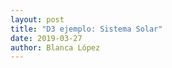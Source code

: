 ```yaml
---
layout: post
title: "D3 ejemplo: Sistema Solar"
date: 2019-03-27
author: Blanca López
---
```


<!-- ![alt text](assets/images/solar_system.png "Wallpaper") -->
<style type="text/css"> 
  @import url("/css/solar_system.css");
</style>
<script src="https://d3js.org/d3.v5.min.js"></script>
<div class="relative">
  <div id="info-planet"></div>
  <div id="planets"></div>
</div>
<script type="text/javascript">
  console.log('hey listen!');
  console.log(d3.select('#planets'));
  const width = 900;
  const height = 900;
  const sunx = 200;
  const suny = 200;
  const sunr = 50;
  const diag = Math.sqrt(2 * (450 * 450));
  console.log(diag);
  const t0    = new Date().setHours(0,0,0,0);
  const delta = (Date.now() - t0);
  const svg = d3.select('#planets')
    .append('svg')
    .attr('width', width)
    .attr('height', height)
    .style('width', '100%')
    .style('height', 'auto')
    .attr('viewBox', `0 0 ${width} ${height}`)
    .attr('preserveAspectRatio', 'xMidYMid meet');
  svg.append('circle')
    .classed('sun', true)
    .attr('cx', sunx)
    .attr('cy', suny)
    .attr('r', sunr)
    .attr('fill', 'gold');
  d3.csv('/assets/data/planetas.csv', d => {
      return {
        planet: d.planeta,
        distance: +d.kmDistanciaAlSol,
        diameter: +d.diametroKm,
        radius: +d.diametroKm / 2,
        speed: +d['speed km/s']
        };
      }).then(data4 => {
        const maxDistance = d3.max(data4, d => d.distance); // Obtiene la mayor  distancia de los planetas con respecto al Sol
        // Crea una escala lineal para las distancias de los planetas
        const distance = d3.scaleLinear()
          .range( [ sunr, diag - 25])
          // Establece el dominio de la escala
          .domain([ 0, maxDistance]);
        const minSize = d3.min(data4, d => d.radius);
        const maxSize = d3.max(data4, d => d.radius);
        // Obtén el tamaño más grande de todos los planetas (d3.max(data4, function(d) { //Qué propiedad quieres? });
        const size = d3.scaleLinear()
          .range( [0, 1])
          .domain([0, minSize]);
        console.log(size(695510));
        const color = d3.scaleOrdinal()
          .range(['#424E4C', '#7C5531', '#7BBBF0', '#CC522C', '#A67845', '#EBA340', '#75D6F1', '#2C73A9'])
          .domain(data4.map(d => d.planet));
          // Establece el dominio de la escala ordinal con la lista de los nombres de los planetas
        // data4.map(function(objeto){ return PROPIEDAD QUE QUIERES; })
        // Dibuja circulos para cada planeta dentro del svg (Ve el ejemplo de los eventos)
        const grupoPlaneta = svg.selectAll('.planet-group')
          .data(data4, d => d.planet)
            .enter()
              .append('g')
              .attr('class', 'planet-group')
              .attr('x', d => {
                c = distance(d.distance);
                return c / Math.sqrt(2);
              })
              .attr('y', d => {
                c = distance(d.distance);
                return c / Math.sqrt(2);
              });
        grupoPlaneta.append('circle')
          .attr('cx', d => {
            c = distance(d.distance);
            return c / Math.sqrt(2);
          })
          .attr('cy', d => {
            c = distance(d.distance);
            return c / Math.sqrt(2);
          })
          .attr('r', d => size(d.radius))
          .attr('fill', d => color(d.planet))
          .style('cursor', 'pointer')
          .on('mouseover', d => {
            console.log(d3.selectAll('.planet-group').data([d], d => d.planet));
            d3.selectAll('.planet-group')
              .data([d], d => d.planet)
                .append('text')
                  .attr('class', 'texto-planeta')
                  .attr('x', d => {
                    c = distance(d.distance);
                    return c / Math.sqrt(2);
                  })
                  .attr('y', d => {
                    c = distance(d.distance);
                    return c / Math.sqrt(2) - size(d.radius) - 5;
                  })
                  .attr('fill', 'white')
                  .attr('text-anchor', 'middle')
                  .text(d.planet);
          })
          .on('mouseout', d => {
            d3.selectAll('.texto-planeta').remove();
          })
          .on('click', d => {
            const earth = data4.find(o => o.planet === 'Tierra');
            const distanceFromEarth = Math.abs(d.distance - earth.distance);
            const percRadius = d.radius / earth.radius;
            const format = d3.format(',.0f');
            const format2 = d3.format(',.2f');
            d3.select('#info-planet')
              .html(`<div class="cont"><p><b>${d.planet}</b> es un planeta del Sistema Solar,
              está a <span class="datum">${format(d.distance)}</span> km del Sol,
              y tiene un diámetro de <span class="datum">${format(d.diameter)}</span> km.</p>
              <p>En comparación con la Tierra se encuentra a
              <span class="datum">${format(distanceFromEarth)}</span> km y su radio es <span class="datum">${format2(percRadius)}</span>
              veces el de la Tierra</p></div>`);
          });
        setInterval(function(){
          var delta = (Date.now() - t0);
          svg.selectAll(".planet-group").attr("transform", function(d) {
            return `translate(${sunx},${suny})rotate(${(0 + (delta * (d.speed/500)))})`;
          });
        }, 40);
      });
</script>



